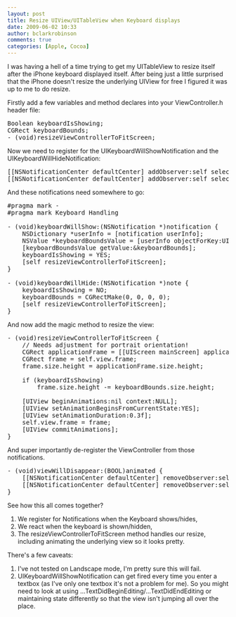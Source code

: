 ```yaml
---
layout: post
title: Resize UIView/UITableView when Keyboard displays
date: 2009-06-02 10:33
author: bclarkrobinson
comments: true
categories: [Apple, Cocoa]
---
```

I was having a hell of a time trying to get my UITableView to resize itself after the iPhone keyboard displayed itself. After being just a little surprised that the iPhone doesn't resize the underlying UIView for free I figured it was up to me to do resize.

Firstly add a few variables and method declares into your ViewController.h header file:

<pre lang="objc" colla="+">
Boolean keyboardIsShowing;
CGRect keyboardBounds;
- (void)resizeViewControllerToFitScreen;
</pre>

Now we need to register for the UIKeyboardWillShowNotification and the UIKeyboardWillHideNotification:

<pre lang="objc" colla="+">
[[NSNotificationCenter defaultCenter] addObserver:self selector:@selector(keyboardWillShow:) name:UIKeyboardWillShowNotification object:nil];
[[NSNotificationCenter defaultCenter] addObserver:self selector:@selector(keyboardWillHide:) name:UIKeyboardWillHideNotification object:nil];
</pre>

And these notifications need somewhere to go:

<pre lang="objc" colla="+">
#pragma mark -
#pragma mark Keyboard Handling

- (void)keyboardWillShow:(NSNotification *)notification {
	NSDictionary *userInfo = [notification userInfo];
	NSValue *keyboardBoundsValue = [userInfo objectForKey:UIKeyboardBoundsUserInfoKey];
	[keyboardBoundsValue getValue:&keyboardBounds];
	keyboardIsShowing = YES;
	[self resizeViewControllerToFitScreen];
}

- (void)keyboardWillHide:(NSNotification *)note {
	keyboardIsShowing = NO;
	keyboardBounds = CGRectMake(0, 0, 0, 0);
	[self resizeViewControllerToFitScreen];
}
</pre>

And now add the magic method to resize the view:

<pre lang="objc" colla="+">
- (void)resizeViewControllerToFitScreen {
	// Needs adjustment for portrait orientation!
	CGRect applicationFrame = [[UIScreen mainScreen] applicationFrame];
	CGRect frame = self.view.frame;
	frame.size.height = applicationFrame.size.height;
	
	if (keyboardIsShowing)
		frame.size.height -= keyboardBounds.size.height;

	[UIView beginAnimations:nil context:NULL];
	[UIView setAnimationBeginsFromCurrentState:YES];
	[UIView setAnimationDuration:0.3f];
	self.view.frame = frame;
	[UIView commitAnimations];
}
</pre>

And super importantly de-register the ViewController from those notifications.

<pre lang="objc" colla="+">
- (void)viewWillDisappear:(BOOL)animated {
	[[NSNotificationCenter defaultCenter] removeObserver:self name:UIKeyboardWillShowNotification object:nil];
	[[NSNotificationCenter defaultCenter] removeObserver:self name:UIKeyboardWillHideNotification object:nil];
}
</pre>

See how this all comes together?

1. We register for Notifications when the Keyboard shows/hides,
2. We react when the keyboard is shown/hidden,
3. The resizeViewControllerToFitScreen method handles our resize, including animating the underlying view so it looks pretty.

There's a few caveats:

1. I've not tested on Landscape mode, I'm pretty sure this will fail.
2. UIKeyboardWillShowNotification can get fired every time you enter a textbox (as I've only one textbox it's not a problem for me). So you might need to look at using ...TextDidBeginEditing/...TextDidEndEditing or maintaining state differently so that the view isn't jumping all over the place.
